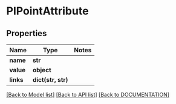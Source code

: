 # PIPointAttribute

## Properties
Name | Type | Notes
------------ | ------------- | -------------
**name** | **str**
**value** | **object**
**links** | **dict(str, str)**

[[Back to Model list]](../../DOCUMENTATION.md#documentation-for-models) [[Back to API list]](../../DOCUMENTATION.md#documentation-for-api-endpoints) [[Back to DOCUMENTATION]](../../DOCUMENTATION.md)

